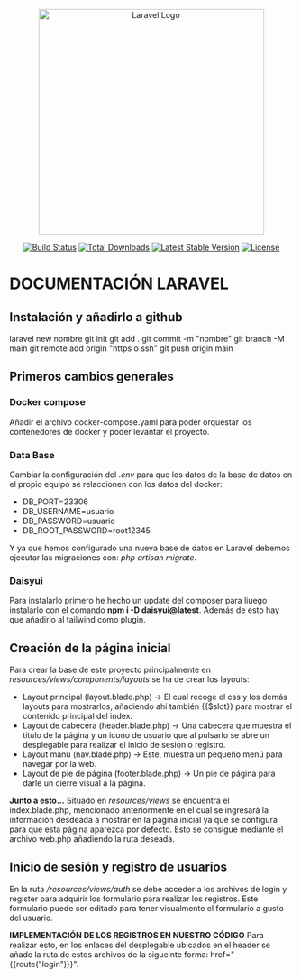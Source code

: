 <p align="center"><a href="https://laravel.com" target="_blank"><img src="https://raw.githubusercontent.com/laravel/art/master/logo-lockup/5%20SVG/2%20CMYK/1%20Full%20Color/laravel-logolockup-cmyk-red.svg" width="400" alt="Laravel Logo"></a></p>

<p align="center">
<a href="https://github.com/laravel/framework/actions"><img src="https://github.com/laravel/framework/workflows/tests/badge.svg" alt="Build Status"></a>
<a href="https://packagist.org/packages/laravel/framework"><img src="https://img.shields.io/packagist/dt/laravel/framework" alt="Total Downloads"></a>
<a href="https://packagist.org/packages/laravel/framework"><img src="https://img.shields.io/packagist/v/laravel/framework" alt="Latest Stable Version"></a>
<a href="https://packagist.org/packages/laravel/framework"><img src="https://img.shields.io/packagist/l/laravel/framework" alt="License"></a>
</p>

# DOCUMENTACIÓN LARAVEL
## Instalación y añadirlo a github

laravel new nombre
git init
git add .
git commit -m "nombre"
git branch -M main
git remote add origin "https o ssh"
git push origin main

## Primeros cambios generales
### Docker compose
Añadir el archivo docker-compose.yaml para poder orquestar los contenedores de docker 
y poder levantar el proyecto.
### Data Base
Cambiar la configuración del *.env* para que los datos de la base de datos en el
propio equipo se relaccionen con los datos del docker:
- DB_PORT=23306
- DB_USERNAME=usuario 
- DB_PASSWORD=usuario 
- DB_ROOT_PASSWORD=root12345

Y ya que hemos configurado una nueva base de datos en Laravel debemos ejecutar las 
migraciones con: *php artisan migrate*.
### Daisyui
Para instalarlo primero he hecho un update del composer para liuego instalarlo con el 
comando **npm i -D daisyui@latest**.
Además de esto hay que añadirlo al tailwind como plugin.

## Creación de la página inicial
Para crear la base de este proyecto principalmente en *resources/views/components/layouts*
se ha de crear los layouts:
- Layout principal (layout.blade.php) -> El cual recoge el css y los demás layouts para
mostrarlos, añadiendo ahí también {{$slot}} para mostrar el contenido principal del index.
- Layout de cabecera (header.blade.php) -> Una cabecera que muestra el titulo de la página
y un icono de usuario que al pulsarlo se abre un desplegable para realizar el inicio de 
sesion o registro.
- Layout manu (nav.blade.php) -> Este, muestra un pequeño menú para navegar por la web.
- Layout de pie de página (footer.blade.php) -> Un pie de página para darle un cierre visual
a la página.

**Junto a esto...**
Situado en *resources/views* se encuentra el index.blade.php, mencionado anteriormente 
en el cual se ingresará la información desdeada a mostrar en la página inicial ya que se
configura para que esta página aparezca por defecto. Esto se consigue mediante el archivo
web.php añadiendo la ruta deseada.

## Inicio de sesión y registro de usuarios
En la ruta */resources/views/auth* se debe acceder a los archivos de login y register para 
adquirir los formulario para realizar los registros.
Este formulario puede ser editado para tener visualmente el formulario a gusto del usuario.

**IMPLEMENTACIÓN DE LOS REGISTROS EN NUESTRO CÓDIGO**
Para realizar esto, en los enlaces del desplegable ubicados en el header se añade la ruta
de estos archivos de la sigueinte forma: href="{{route("login")}}".


